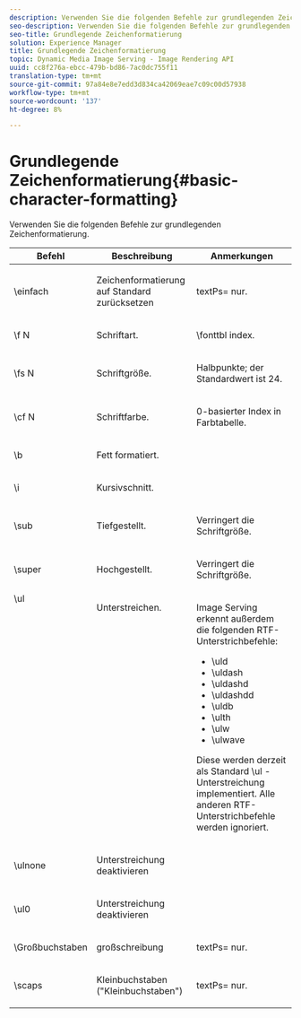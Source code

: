 ```yaml
---
description: Verwenden Sie die folgenden Befehle zur grundlegenden Zeichenformatierung.
seo-description: Verwenden Sie die folgenden Befehle zur grundlegenden Zeichenformatierung.
seo-title: Grundlegende Zeichenformatierung
solution: Experience Manager
title: Grundlegende Zeichenformatierung
topic: Dynamic Media Image Serving - Image Rendering API
uuid: cc8f276a-ebcc-479b-bd86-7ac0dc755f11
translation-type: tm+mt
source-git-commit: 97a84e8e7edd3d834ca42069eae7c09c00d57938
workflow-type: tm+mt
source-wordcount: '137'
ht-degree: 8%

---
```



# Grundlegende Zeichenformatierung{#basic-character-formatting}

Verwenden Sie die folgenden Befehle zur grundlegenden Zeichenformatierung.

<table id="table_65415B84652F4E7497299AD90AE7C191"> 
 <thead> 
  <tr> 
   <th class="entry"> Befehl </th> 
   <th class="entry"> Beschreibung </th> 
   <th class="entry"> Anmerkungen </th> 
  </tr> 
 </thead>
 <tbody> 
  <tr> 
   <td> <span class="codeph"> \einfach </span> </td> 
   <td> <p>Zeichenformatierung auf Standard zurücksetzen </p> </td> 
   <td> <p> <span class="codeph"> textPs=  </span> nur. </p> </td> 
  </tr> 
  <tr> 
   <td> <span class="codeph"> \f  <span class="varname"> N  </span> </span> </td> 
   <td> <p>Schriftart. </p> </td> 
   <td> <p> <span class="codeph"> \fonttbl  </span> index. </p> </td> 
  </tr> 
  <tr> 
   <td> <span class="codeph"> \fs  <span class="varname"> N  </span> </span> </td> 
   <td> <p>Schriftgröße. </p> </td> 
   <td> <p>Halbpunkte; der Standardwert ist 24. </p> </td> 
  </tr> 
  <tr> 
   <td> <span class="codeph"> \cf  <span class="varname"> N  </span> </span> </td> 
   <td> <p>Schriftfarbe. </p> </td> 
   <td> <p>0-basierter Index in Farbtabelle. </p> </td> 
  </tr> 
  <tr> 
   <td> <span class="codeph"> \b </span> </td> 
   <td> <p>Fett formatiert. </p> </td> 
   <td> <p> </p> </td> 
  </tr> 
  <tr> 
   <td> <span class="codeph"> \i </span> </td> 
   <td> <p>Kursivschnitt. </p> </td> 
   <td> <p> </p> </td> 
  </tr> 
  <tr> 
   <td> <span class="codeph"> \sub  </span> </td> 
   <td> <p>Tiefgestellt. </p> </td> 
   <td> <p>Verringert die Schriftgröße. </p> </td> 
  </tr> 
  <tr> 
   <td> <span class="codeph"> \super  </span> </td> 
   <td> <p>Hochgestellt. </p> </td> 
   <td> <p>Verringert die Schriftgröße. </p> </td> 
  </tr> 
  <tr valign="top"> 
   <td> <span class="codeph"> \ul  </span> </td> 
   <td> <p>Unterstreichen. </p> </td> 
   <td> <p>Image Serving erkennt außerdem die folgenden RTF-Unterstrichbefehle: </p> <p> 
     <ul id="ul_EF2077DD51F94E2E94D8F1FA661F95DE"> 
      <li id="li_F9382148CCCC4A6AB373DD96D28B71EE"> <span class="codeph"> \uld  </span> </li> 
      <li id="li_141276B2082E4AD0A8C7D3BDDADD6EE2"> <span class="codeph"> \uldash  </span> </li> 
      <li id="li_32CE2C69EEFE462FB21F49FF52A65B0B"> <span class="codeph"> \uldashd  </span> </li> 
      <li id="li_DCF3CD4F884845A5A6B84BDD8DB3A572"> <span class="codeph"> \uldashdd  </span> </li> 
      <li id="li_FDEF96CCE14D41BDB878AADCFF73068F"> <span class="codeph"> \uldb  </span> </li> 
      <li id="li_482CCC6F5D8544CCA69DF2A070097ABD"> <span class="codeph"> \ulth  </span> </li> 
      <li id="li_F11C79A6640B4C0684CA5D9733E49F43"> <span class="codeph"> \ulw  </span> </li> 
      <li id="li_84F94D17372B4C0494A9F8AEC951C556"> <span class="codeph"> \ulwave  </span> </li> 
     </ul> </p> <p>Diese werden derzeit als Standard <span class="codeph"> \ul </span>-Unterstreichung implementiert. Alle anderen RTF-Unterstrichbefehle werden ignoriert. </p> </td> 
  </tr> 
  <tr> 
   <td> <span class="codeph"> \ulnone  </span> </td> 
   <td> <p>Unterstreichung deaktivieren </p> </td> 
   <td> <p> </p> </td> 
  </tr> 
  <tr> 
   <td> <span class="codeph"> \ul0  </span> </td> 
   <td> <p>Unterstreichung deaktivieren </p> </td> 
   <td> <p> </p> </td> 
  </tr> 
  <tr> 
   <td> <span class="codeph"> \Großbuchstaben </span> </td> 
   <td> <p>großschreibung </p> </td> 
   <td> <p> <span class="codeph"> textPs=  </span> nur. </p> </td> 
  </tr> 
  <tr> 
   <td> <span class="codeph"> \scaps  </span> </td> 
   <td> <p>Kleinbuchstaben ("Kleinbuchstaben") </p> </td> 
   <td> <p> <span class="codeph"> textPs=  </span> nur. </p> </td> 
  </tr> 
 </tbody> 
</table>

